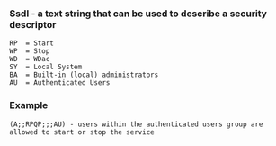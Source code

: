 ### Ssdl - a text string that can be used to describe a security descriptor
```
RP 	= Start  
WP 	= Stop  
WD	= WDac  
SY	= Local System  
BA	= Built-in (local) administrators  
AU	= Authenticated Users  
```

### Example
```
(A;;RPQP;;;AU) - users within the authenticated users group are allowed to start or stop the service
```

